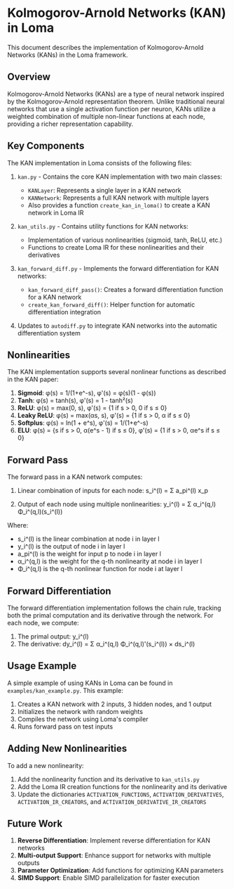# Kolmogorov-Arnold Networks (KAN) in Loma

This document describes the implementation of Kolmogorov-Arnold Networks (KANs) in the Loma framework.

## Overview

Kolmogorov-Arnold Networks (KANs) are a type of neural network inspired by the Kolmogorov-Arnold representation theorem. Unlike traditional neural networks that use a single activation function per neuron, KANs utilize a weighted combination of multiple non-linear functions at each node, providing a richer representation capability.

## Key Components

The KAN implementation in Loma consists of the following files:

1. `kan.py` - Contains the core KAN implementation with two main classes:
   - `KANLayer`: Represents a single layer in a KAN network
   - `KANNetwork`: Represents a full KAN network with multiple layers
   - Also provides a function `create_kan_in_loma()` to create a KAN network in Loma IR

2. `kan_utils.py` - Contains utility functions for KAN networks:
   - Implementation of various nonlinearities (sigmoid, tanh, ReLU, etc.)
   - Functions to create Loma IR for these nonlinearities and their derivatives

3. `kan_forward_diff.py` - Implements the forward differentiation for KAN networks:
   - `kan_forward_diff_pass()`: Creates a forward differentiation function for a KAN network
   - `create_kan_forward_diff()`: Helper function for automatic differentiation integration

4. Updates to `autodiff.py` to integrate KAN networks into the automatic differentiation system

## Nonlinearities

The KAN implementation supports several nonlinear functions as described in the KAN paper:

1. **Sigmoid**: φ(s) = 1/(1+e^-s), φ'(s) = φ(s)(1 - φ(s))
2. **Tanh**: φ(s) = tanh(s), φ'(s) = 1 - tanh²(s)
3. **ReLU**: φ(s) = max(0, s), φ'(s) = {1 if s > 0, 0 if s ≤ 0}
4. **Leaky ReLU**: φ(s) = max(αs, s), φ'(s) = {1 if s > 0, α if s ≤ 0}
5. **Softplus**: φ(s) = ln(1 + e^s), φ'(s) = 1/(1+e^-s)
6. **ELU**: φ(s) = {s if s > 0, α(e^s - 1) if s ≤ 0}, φ'(s) = {1 if s > 0, αe^s if s ≤ 0}

## Forward Pass

The forward pass in a KAN network computes:

1. Linear combination of inputs for each node:
   s_i^(l) = Σ a_pi^(l) x_p

2. Output of each node using multiple nonlinearities:
   y_i^(l) = Σ α_i^(q,l) Φ_i^(q,l)(s_i^(l))

Where:
- s_i^(l) is the linear combination at node i in layer l
- y_i^(l) is the output of node i in layer l
- a_pi^(l) is the weight for input p to node i in layer l
- α_i^(q,l) is the weight for the q-th nonlinearity at node i in layer l
- Φ_i^(q,l) is the q-th nonlinear function for node i at layer l

## Forward Differentiation

The forward differentiation implementation follows the chain rule, tracking both the primal computation and its derivative through the network. For each node, we compute:

1. The primal output: y_i^(l)
2. The derivative: dy_i^(l) = Σ α_i^(q,l) Φ_i^(q,l)'(s_i^(l)) × ds_i^(l)

## Usage Example

A simple example of using KANs in Loma can be found in `examples/kan_example.py`. This example:

1. Creates a KAN network with 2 inputs, 3 hidden nodes, and 1 output
2. Initializes the network with random weights
3. Compiles the network using Loma's compiler
4. Runs forward pass on test inputs

## Adding New Nonlinearities

To add a new nonlinearity:

1. Add the nonlinearity function and its derivative to `kan_utils.py`
2. Add the Loma IR creation functions for the nonlinearity and its derivative
3. Update the dictionaries `ACTIVATION_FUNCTIONS`, `ACTIVATION_DERIVATIVES`, `ACTIVATION_IR_CREATORS`, and `ACTIVATION_DERIVATIVE_IR_CREATORS`

## Future Work

1. **Reverse Differentiation**: Implement reverse differentiation for KAN networks
2. **Multi-output Support**: Enhance support for networks with multiple outputs
3. **Parameter Optimization**: Add functions for optimizing KAN parameters
4. **SIMD Support**: Enable SIMD parallelization for faster execution 